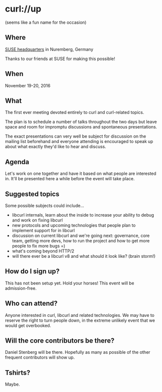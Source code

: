 # curl://up

(seems like a fun name for the occasion)

## Where

[SUSE headquarters](https://www.suse.com/company/contact/headquarters) in Nuremberg, Germany

Thanks to our friends at SUSE for making this possible!

## When

November 19-20, 2016

## What

The first ever meeting devoted entirely to curl and curl-related topics.

The plan is to schedule a number of talks throughout the two days but leave space and room for impromptu discussions and spontaneous presentations.

The exact presentations can very well be subject for discussion on the mailing list beforehand and everyone attending is encouraged to speak up about what exactly they'd like to hear and discuss.

## Agenda

Let's work on one together and have it based on what people are interested in. It'll be presented here a while before the event will take place.

## Suggested topics

Some possible subjects could include...

 - libcurl internals, learn about the inside to increase your ability to debug and work on fixing libcurl
 - new protocols and upcoming technologies that people plan to implement support for in libcurl
 - discussion on current libcurl and we're going next: governance, core team, getting more devs, how to run the project and how to get more people to fix more bugs =)
 - what's coming beyond HTTP/2
 - will there ever be a libcurl v8 and what should it look like? (brain storm!)

## How do I sign up?

This has not been setup yet. Hold your horses! This event will be admission-free.

## Who can attend?

Anyone interested in curl, libcurl and related technologies. We may have to reserve the right to turn people down, in the extreme unlikely event that we would get overbooked.

## Will the core contributors be there?

Daniel Stenberg will be there. Hopefully as many as possible of the other frequent contributors will show up.

## Tshirts?

Maybe.